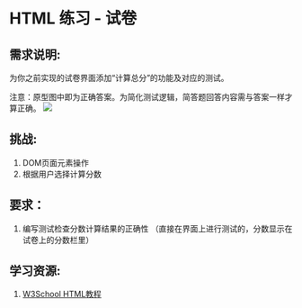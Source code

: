 # HTML 练习 - 试卷
## 需求说明:

为你之前实现的试卷界面添加“计算总分”的功能及对应的测试。

注意：原型图中即为正确答案。为简化测试逻辑，简答题回答内容需与答案一样才算正确。
![](./mockup.png)

## 挑战:

1. DOM页面元素操作
2. 根据用户选择计算分数

## 要求：

1. 编写测试检查分数计算结果的正确性
（直接在界面上进行测试的，分数显示在试卷上的分数栏里）
## 学习资源:

1. [W3School HTML教程](http://www.w3school.com.cn/html/index.asp)


